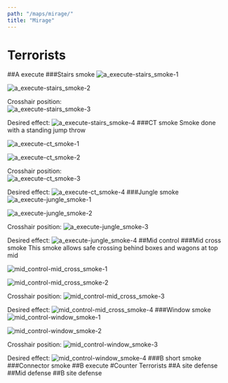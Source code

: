 ```yaml
---
path: "/maps/mirage/"
title: "Mirage"
---
```

# Terrorists
##A execute
###Stairs smoke
<interactive-counter initialvalue=10></interactive-counter>
  ![a_execute-stairs_smoke-1](../../src/images/mirage/tside/a_execute-stairs_smoke-1.png)
  
  ![a_execute-stairs_smoke-2](../../src/images/mirage/tside/a_execute-stairs_smoke-2.png)

Crosshair position:  
  ![a_execute-stairs_smoke-3](../../src/images/mirage/tside/a_execute-stairs_smoke-3.png)

Desired effect:
  ![a_execute-stairs_smoke-4](../../src/images/mirage/tside/a_execute-stairs_smoke-4.png)
###CT smoke
Smoke done with a standing jump throw

  ![a_execute-ct_smoke-1](../../src/images/mirage/tside/a_execute-ct_smoke-1.png)
  
  ![a_execute-ct_smoke-2](../../src/images/mirage/tside/a_execute-ct_smoke-2.png)

Crosshair position:  
  ![a_execute-ct_smoke-3](../../src/images/mirage/tside/a_execute-ct_smoke-3.png)

Desired effect:
  ![a_execute-ct_smoke-4](../../src/images/mirage/tside/a_execute-ct_smoke-4.png)
###Jungle smoke
  ![a_execute-jungle_smoke-1](../../src/images/mirage/tside/a_execute-jungle_smoke-1.png)

  ![a_execute-jungle_smoke-2](../../src/images/mirage/tside/a_execute-jungle_smoke-2.png)

Crosshair position:
  ![a_execute-jungle_smoke-3](../../src/images/mirage/tside/a_execute-jungle_smoke-3.png)

Desired effect:
  ![a_execute-jungle_smoke-4](../../src/images/mirage/tside/a_execute-jungle_smoke-4.png)
##Mid control
###Mid cross smoke
This smoke allows safe crossing behind boxes and wagons at top mid

![mid_control-mid_cross_smoke-1](../../src/images/mirage/tside/mid_control-mid_cross_smoke-1.png)

![mid_control-mid_cross_smoke-2](../../src/images/mirage/tside/mid_control-mid_cross_smoke-2.png)

Crosshair position:
![mid_control-mid_cross_smoke-3](../../src/images/mirage/tside/mid_control-mid_cross_smoke-3.png)

Desired effect:
![mid_control-mid_cross_smoke-4](../../src/images/mirage/tside/mid_control-mid_cross_smoke-4.png)
###Window smoke
![mid_control-window_smoke-1](../../src/images/mirage/tside/mid_control-window_smoke-1.png)

![mid_control-window_smoke-2](../../src/images/mirage/tside/mid_control-window_smoke-2.png)

Crosshair position:
![mid_control-window_smoke-3](../../src/images/mirage/tside/mid_control-window_smoke-3.png)

Desired effect:
![mid_control-window_smoke-4](../../src/images/mirage/tside/mid_control-window_smoke-4.png)
###B short smoke
###Connector smoke
##B execute
#Counter Terrorists
##A site defense
##Mid defense
##B site defense